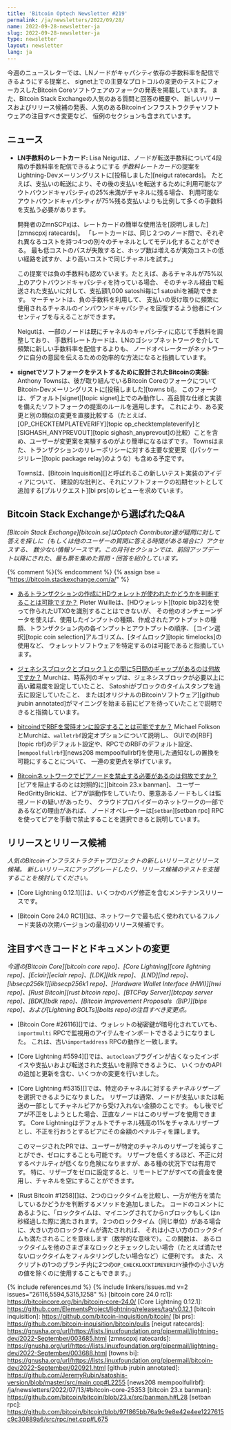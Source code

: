 ```yaml
---
title: 'Bitcoin Optech Newsletter #219'
permalink: /ja/newsletters/2022/09/28/
name: 2022-09-28-newsletter-ja
slug: 2022-09-28-newsletter-ja
type: newsletter
layout: newsletter
lang: ja
---
```

今週のニュースレターでは、LNノードがキャパシティ依存の手数料率を配信できるようにする提案と、
signet上での主要なプロトコルの変更のテストにフォーカスしたBitcoin Coreソフトウェアのフォークの発表を掲載しています。
また、Bitcoin Stack Exchangeの人気のある質問と回答の概要や、
新しいリリースおよびリリース候補の発表、人気のあるBitcoinインフラストラクチャソフトウェアの注目すべき変更など、
恒例のセクションも含まれています。

## ニュース

- **LN手数料のレートカード:** Lisa Neigutは、ノードが転送手数料について4段階の手数料率を配信できるようにする
  *手数料レートカード*の提案をLightning-Devメーリングリストに[投稿しました][neigut ratecards]。
  たとえば、支払いの転送により、その後の支払いを転送するために利用可能なアウトバウンドキャパシティの25%未満がチャネルに残る場合、
  利用可能なアウトバウンドキャパシティが75%残る支払いよりも比例して多くの手数料を支払う必要があります。

  開発者のZmnSCPxjは、レートカードの簡単な使用法を[説明しました][zmnscpxj ratecards]。
  「レートカードは、同じ２つのノード間で、それぞれ異なるコストを持つ4つの別々のチャネルとしてモデル化することができる。
  最も低コストのパスが失敗すると、ホップ数は増えるが実効コストの低い経路を試すか、より高いコストで同じチャネルを試す。」

  この提案では負の手数料も認めています。たとえば、あるチャネルが75%以上のアウトバウンドキャパシティを持っている場合、
  そのチャネル経由で転送された支払いに対して、支払額1,000 satoshi毎に1 satoshiを補助できます。
  マーチャントは、負の手数料を利用して、
  支払いの受け取りに頻繁に使用されるチャネルのインバウンドキャパシティを回復するよう他者にインセンティブを与えることができます。

  Neigutは、一部のノードは既にチャネルのキャパシティに応じて手数料を調整しており、
  手数料レートカードは、LNのゴシップネットワークを介して頻繁に新しい手数料率を配信するよりも、
  ノードオペレーターがネットワークに自分の意図を伝えるための効率的な方法になると指摘しています。

- **signetでソフトフォークをテストするために設計されたBitcoinの実装:**
  Anthony Townsは、彼が取り組んでいるBitcoin CoreのフォークについてBitcoin-Devメーリングリストに[投稿しました][towns bi]。
  このフォークは、デフォルト[signet][topic signet]上でのみ動作し、高品質な仕様と実装を備えたソフトフォークの提案のルールを適用します。
  これにより、ある変更と別の類似の変更を直接比較する（たとえば、[OP_CHECKTEMPLATEVERIFY][topic op_checktemplateverify]と
  [SIGHASH_ANYPREVOUT][topic sighash_anyprevout]の比較）ことを含め、ユーザーが変更案を実験するのがより簡単になるはずです。
  Townsはまた、トランザクションのリレーポリシーに対する主要な変更案（[パッケージリレー][topic package relay]のような）も含める予定です。

  Townsは、[Bitcoin Inquisition][]と呼ばれるこの新しいテスト実装のアイディアについて、
  建設的な批判と、それにソフトフォークの初期セットとして追加する[プルリクエスト][bi prs]のレビューを求めています。

## Bitcoin Stack Exchangeから選ばれたQ&A

*[Bitcoin Stack Exchange][bitcoin.se]はOptech Contributor達が疑問に対して答えを探しに（もしくは他のユーザーの質問に答える時間がある場合に）アクセスする、
数少ない情報ソースです。この月刊セクションでは、前回アップデート以降にされた、最も票を集めた質問・回答を紹介しています。*

{% comment %}<!-- https://bitcoin.stackexchange.com/search?tab=votes&q=created%3a1m..%20is%3aanswer -->{% endcomment %}
{% assign bse = "https://bitcoin.stackexchange.com/a/" %}

- [<!--is-it-possible-to-determine-whether-an-hd-wallet-was-used-to-create-a-given-transaction-->あるトランザクションの作成にHDウォレットが使われたかどうかを判断することは可能ですか？]({{bse}}115311)
  Pieter Wuilleは、[HDウォレット][topic bip32]を使って作られたUTXOを識別することはできないが、
  その他のオンチェーンデータを使えば、使用したインプットの種類、作成されたアウトプットの種類、トランザクション内の各インプットとアウトプットの順序、
  [コイン選択][topic coin selection]アルゴリズム、[タイムロック][topic timelocks]の使用など、
  ウォレットソフトウェアを特定するのは可能であると指摘しています。

- [<!--why-is-there-a-5-day-gap-between-the-genesis-block-and-block-1-->ジェネシスブロックとブロック１との間に5日間のギャップがあるのは何故ですか？]({{bse}}115344)
  Murchは、時系列のギャップは、ジェネシスブロックが必要以上に高い難易度を設定していたこと、
  Satoshiがブロックのタイムスタンプを過去に設定していたこと、
  または[オリジナルのBitcoinソフトウェア][github jrubin annotated]がマイニングを始まる前にピアを待っていたことで説明できると指摘しています。

- [<!--is-it-possible-to-set-rbf-as-always-on-in-bitcoind-->bitcoindでRBFを常時オンに設定することは可能ですか？]({{bse}}115360)
  Michael FolksonとMurchは、`walletrbf`設定オプションについて説明し、
  GUIでの[RBF][topic rbf]のデフォルト設定や、RPCでのRBFのデフォルト設定、
  [`mempoolfullrbf`][news208 mempoolfullrbf]を使用した通知なしの置換を可能にすることについて、
  一連の変更点を挙げています。

- [<!--why-would-i-need-to-ban-peer-nodes-on-the-bitcoin-network-->Bitcoinネットワークでピアノードを禁止する必要があるのは何故ですか？]({{bse}}115183)
  [ピアを阻止するのとは対照的に][bitcoin 23.x banman]、
  ユーザーRedGrittyBrickは、ピアが誤動作をしていたり、悪意あるノードもしくは監視ノードの疑いがあったり、
  クラウドプロバイダーのネットワークの一部であるなどの理由があれば、
  ノードオペレーターは[`setban`][setban rpc] RPCを使ってピアを手動で禁止することを選択できると説明しています。

## リリースとリリース候補

*人気のBitcoinインフラストラクチャプロジェクトの新しいリリースとリリース候補。
新しいリリースにアップグレードしたり、リリース候補のテストを支援することを検討してください。*

- [Core Lightning 0.12.1][]は、いくつかのバグ修正を含むメンテナンスリリースです。

- [Bitcoin Core 24.0 RC1][]は、ネットワークで最も広く使われているフルノード実装の次期バージョンの最初のリリース候補です。

## 注目すべきコードとドキュメントの変更

*今週の[Bitcoin Core][bitcoin core repo]、[Core
Lightning][core lightning repo]、[Eclair][eclair repo]、[LDK][ldk repo]、
[LND][lnd repo]、[libsecp256k1][libsecp256k1 repo]、[Hardware Wallet
Interface (HWI)][hwi repo]、[Rust Bitcoin][rust bitcoin repo]、[BTCPay
Server][btcpay server repo]、[BDK][bdk repo]、[Bitcoin Improvement
Proposals（BIP）][bips repo]、および[Lightning BOLTs][bolts repo]の注目すべき変更点。*

- [Bitcoin Core #26116][]では、ウォレットの秘密鍵が暗号化されていても、
  `importmulti` RPCで監視用のアイテムをインポートできるようになりました。
  これは、古い`importaddress` RPCの動作と一致します。

- [Core Lightning #5594][]では、`autoclean`プラグインが古くなったインボイスや支払いおよび転送された支払いを削除できるように、
  いくつかのAPIの追加と更新を含む、いくつかの変更を行いました。

- [Core Lightning #5315][]では、特定のチャネルに対する*チャネルリザーブ*を選択できるようになりました。
  リザーブは通常、ノードが支払いまたは転送の一部としてチャネルピアから受け入れない金額のことです。
  もし後でピアが不正をしようとした場合、正直なノードはこのリザーブを使用できます。
  Core Lightningはデフォルトでチャネル残高の1%をチャネルリザーブとし、不正を行おうとするピアにその金額のペナルティを課します。

  このマージされたPRでは、ユーザーが特定のチャネルのリザーブを減らすことができ、ゼロにすることも可能です。
  リザーブを低くするほど、不正に対するペナルティが低くなり危険になりますが、ある種の状況下では有用です。
  特に、リザーブをゼロに設定すると、リモートピアがすべての資金を使用し、チャネルを空にすることができます。

- [Rust Bitcoin #1258][]は、2つのロックタイムを比較し、一方が他方を満たしているかどうかを判断するメソッドを追加しました。
  コードのコメントにあるように、「ロックタイムは、マイニングされてからnブロックもしくはn秒経過した際に満たされます。
  2つのロックタイム（同じ単位）がある場合に、大きい方のロックタイムが満たされれば、
  それは小さい方のロックタイムも満たされることを意味します（数学的な意味で）。この関数は、
  あるロックタイムを他のさまざまなロックとチェックしたい場合（たとえば満たせないロックタイムをフィルタリングしたい場合など）に便利です。
  また、スクリプトの1つのブランチ内に2つの`OP_CHECKLOCKTIMEVERIFY`操作の小さい方の値を除くのに使用することもできます。」

{% include references.md %}
{% include linkers/issues.md v=2 issues="26116,5594,5315,1258" %}
[bitcoin core 24.0 rc1]: https://bitcoincore.org/bin/bitcoin-core-24.0/
[Core Lightning 0.12.1]: https://github.com/ElementsProject/lightning/releases/tag/v0.12.1
[bitcoin inquisition]: https://github.com/bitcoin-inquisition/bitcoin/
[bi prs]: https://github.com/bitcoin-inquisition/bitcoin/pulls
[neigut ratecards]: https://gnusha.org/url/https://lists.linuxfoundation.org/pipermail/lightning-dev/2022-September/003685.html
[zmnscpxj ratecards]: https://gnusha.org/url/https://lists.linuxfoundation.org/pipermail/lightning-dev/2022-September/003688.html
[towns bi]: https://gnusha.org/url/https://lists.linuxfoundation.org/pipermail/bitcoin-dev/2022-September/020921.html
[github jrubin annotated]: https://github.com/JeremyRubin/satoshis-version/blob/master/src/main.cpp#L2255
[news208 mempoolfullrbf]: /ja/newsletters/2022/07/13/#bitcoin-core-25353
[bitcoin 23.x banman]: https://github.com/bitcoin/bitcoin/blob/23.x/src/banman.h#L28
[setban rpc]: https://github.com/bitcoin/bitcoin/blob/97f865bb76a9c9e8e42e4ee1227615c9c30889a6/src/rpc/net.cpp#L675
